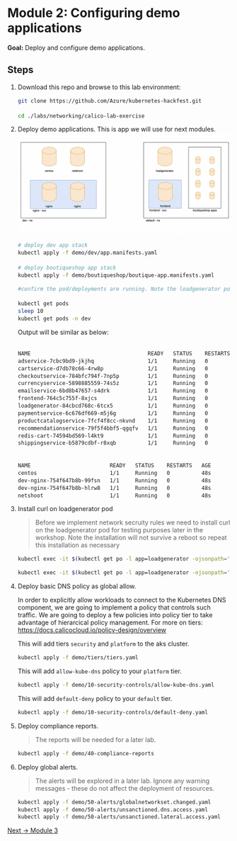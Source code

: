 # Module 2: Configuring demo applications

**Goal:** Deploy and configure demo applications.

## Steps

1. Download this repo and browse to this lab environment:

    ```bash
    git clone https://github.com/Azure/kubernetes-hackfest.git
 
    cd ./labs/networking/calico-lab-exercise 
    ```

2. Deploy demo applications.
    This is app we will use for next modules.
      ![demo-diagram](../img/demo-diagram.png)

    ```bash
    # deploy dev app stack
    kubectl apply -f demo/dev/app.manifests.yaml

    # deploy boutiqueshop app stack
    kubectl apply -f demo/boutiqueshop/boutique-app.manifests.yaml
    ```
    
    ```bash
    #confirm the pod/deployments are running. Note the loadgenerator pod waits for the frontend pod to respond to http calls before coming up and can take a few minutes. Eventually, the status of the pods in the default namespace will look as follows: 
    
    kubectl get pods
    sleep 10
    kubectl get pods -n dev
    
    ```

    Output will be similar as below:
    ```bash

    NAME                                     READY   STATUS    RESTARTS   AGE
    adservice-7cbc9bd9-jkjhq                 1/1     Running   0          86s
    cartservice-d7db78c66-4rw8p              1/1     Running   0          87s
    checkoutservice-784bfc794f-7np5p         1/1     Running   0          87s
    currencyservice-5898885559-74s5z         1/1     Running   0          86s
    emailservice-6bd8b47657-s4drk            1/1     Running   0          87s
    frontend-764c5c755f-8xjcs                1/1     Running   0          87s
    loadgenerator-84cbcd768c-6tcx5           1/1     Running   0          87s
    paymentservice-6c676df669-m5j6g          1/1     Running   0          87s
    productcatalogservice-7fcf4f8cc-nkvnd    1/1     Running   0          87s
    recommendationservice-79f5f4bbf5-qgqfv   1/1     Running   0          87s
    redis-cart-74594bd569-l4kt9              1/1     Running   0          86s
    shippingservice-b5879cdbf-r8xqb          1/1     Running   0          86s


    NAME                         READY   STATUS    RESTARTS   AGE
    centos                       1/1     Running   0          48s
    dev-nginx-754f647b8b-99fsn   1/1     Running   0          48s
    dev-nginx-754f647b8b-hlrw8   1/1     Running   0          48s
    netshoot                     1/1     Running   0          48s
    ```


3. Install curl on loadgenerator pod
 
    > Before we implement network secruity rules we need to install curl on the loadgenerator pod for testing purposes later in the workshop. Note the installation will not survive a reboot so repeat this installation as necessary

    ```bash
    kubectl exec -it $(kubectl get po -l app=loadgenerator -ojsonpath='{.items[0].metadata.name}') -- sh -c 'apt-get update && sleep 10'
    ```

    ```bash
    kubectl exec -it $(kubectl get po -l app=loadgenerator -ojsonpath='{.items[0].metadata.name}') -- sh -c 'apt install curl -y'
    ```

4. Deploy basic DNS policy as global allow.

    In order to explicitly allow workloads to connect to the Kubernetes DNS component, we are going to implement a policy that controls such traffic.
    We are going to deploy a few policies into policy tier to take advantage of hierarcical policy management.
    For more on tiers: https://docs.calicocloud.io/policy-design/overview


    This will add tiers `security` and `platform` to the aks cluster. 

    ```bash
    kubectl apply -f demo/tiers/tiers.yaml
    ```
    
    
    This will add `allow-kube-dns` policy to your `platform` tier. 
    ```bash
    kubectl apply -f demo/10-security-controls/allow-kube-dns.yaml
    ```
    
    This will add `default-deny` policy to your `default` tier. 
    ```bash
    kubectl apply -f demo/10-security-controls/default-deny.yaml
    ```

5. Deploy compliance reports.

    >The reports will be needed for a later lab.

    ```bash
    kubectl apply -f demo/40-compliance-reports
    ```
6. Deploy global alerts.

    >The alerts will be explored in a later lab. Ignore any warning messages - these do not affect the deployment of resources.

    ```bash
    kubectl apply -f demo/50-alerts/globalnetworkset.changed.yaml
    kubectl apply -f demo/50-alerts/unsanctioned.dns.access.yaml
    kubectl apply -f demo/50-alerts/unsanctioned.lateral.access.yaml
    ```


       
[Next -> Module 3](../calicocloud/using-observability-tools.md)
